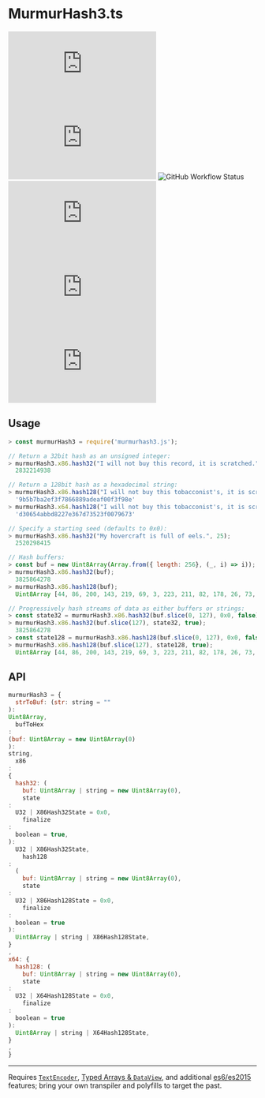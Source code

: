 # MurmurHash3.ts

![Codecov](https://img.shields.io/codecov/c/github/reemus-dev/MurmurHash3.ts?style=for-the-badge)
![NPM](https://img.shields.io/npm/l/murmurhash3.ts?style=for-the-badge)
![GitHub Workflow Status](https://img.shields.io/github/actions/workflow/status/reemus-dev/MurmurHash3.ts/release.yml?style=for-the-badge)
![npm bundle size](https://img.shields.io/bundlephobia/min/murmurhash3.ts?style=for-the-badge)
![npm](https://img.shields.io/npm/v/murmurhash3.ts?style=for-the-badge)
![npm type definitions](https://img.shields.io/npm/types/murmurhash3.ts?style=for-the-badge)

## Usage

```javascript
> const murmurHash3 = require('murmurhash3.js');

// Return a 32bit hash as an unsigned integer:
> murmurHash3.x86.hash32("I will not buy this record, it is scratched.");
  2832214938

// Return a 128bit hash as a hexadecimal string:
> murmurHash3.x86.hash128("I will not buy this tobacconist's, it is scratched.");
  '9b5b7ba2ef3f7866889adeaf00f3f98e'
> murmurHash3.x64.hash128("I will not buy this tobacconist's, it is scratched.");
  'd30654abbd8227e367d73523f0079673'

// Specify a starting seed (defaults to 0x0):
> murmurHash3.x86.hash32("My hovercraft is full of eels.", 25);
  2520298415

// Hash buffers:
> const buf = new Uint8Array(Array.from({ length: 256}, (_, i) => i));
> murmurHash3.x86.hash32(buf);
  3825864278
> murmurHash3.x86.hash128(buf);
  Uint8Array [44, 86, 200, 143, 219, 69, 3, 223, 211, 82, 178, 26, 73, 76, 162, 192];

// Progressively hash streams of data as either buffers or strings:
> const state32 = murmurHash3.x86.hash32(buf.slice(0, 127), 0x0, false);
> murmurHash3.x86.hash32(buf.slice(127), state32, true);
  3825864278
> const state128 = murmurHash3.x86.hash128(buf.slice(0, 127), 0x0, false);
> murmurHash3.x86.hash128(buf.slice(127), state128, true);
  Uint8Array [44, 86, 200, 143, 219, 69, 3, 223, 211, 82, 178, 26, 73, 76, 162, 192];
```


## API

```javascript
murmurHash3 = {
  strToBuf: (str: string = ""
):
Uint8Array,
  bufToHex
:
(buf: Uint8Array = new Uint8Array(0)
):
string,
  x86
:
{
  hash32: (
    buf: Uint8Array | string = new Uint8Array(0),
    state
:
  U32 | X86Hash32State = 0x0,
    finalize
:
  boolean = true,
):
  U32 | X86Hash32State,
    hash128
:
  (
    buf: Uint8Array | string = new Uint8Array(0),
    state
:
  U32 | X86Hash128State = 0x0,
    finalize
:
  boolean = true
):
  Uint8Array | string | X86Hash128State,
}
,
x64: {
  hash128: (
    buf: Uint8Array | string = new Uint8Array(0),
    state
:
  U32 | X64Hash128State = 0x0,
    finalize
:
  boolean = true
):
  Uint8Array | string | X64Hash128State,
}
,
}
```


- - -

Requires [`TextEncoder`](https://caniuse.com/#feat=textencoder),
[Typed Arrays & `DataView`](https://caniuse.com/#feat=typedarrays), and additional
[es6/es2015](https://caniuse.com/#feat=es6) features; bring your own transpiler and
polyfills to target the past.
